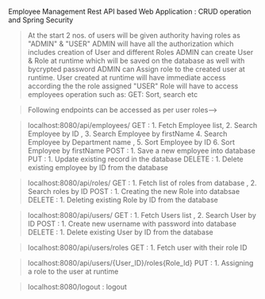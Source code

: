 Employee Management Rest API based Web Application : CRUD operation and Spring Security

> At the start 2 nos. of users will be given authority having roles as "ADMIN" & "USER"
> ADMIN will have all the authorization which includes creation of User and different Roles
> ADMIN can create User & Role at runtime which will be saved on the database as well with bycrypted password
> ADMIN can Assign role to the created user at runtime.
> User created at runtime will have immediate access according the the role assigned
> "USER" Role will have to access employees operation such as: GET: Sort, search etc

> Following endpoints can be accessed as per user roles-->

>localhost:8080/api/employees/
  > GET    : 1. Fetch Employee list, 2. Search Employee by ID , 3. Search Employee by firstName 
             4. Search Employee by Department name , 5. Sort Employee by ID 6. Sort Employee by firstName
  > POST   : 1. Save a new employee into database
  > PUT    : 1. Update existing record in the database
  > DELETE : 1. Delete existing employee by ID from the database

>localhost:8080/api/roles/
  > GET    : 1. Fetch list of roles from database , 2. Search roles by ID
  > POST   : 1. Creating the new Role into databsae
  > DELETE : 1. Deleting existing Role by ID from the database

>localhost:8080/api/users/
  > GET    : 1. Fetch Users list , 2. Search User by ID 
  > POST   : 1. Create new username with password into database
  > DELETE : 1. Delete existing User by ID from the database

>localhost:8080/api/users/roles
  > GET    : 1. Fetch user with their role ID

> localhost:8080/api/users/{User_ID}/roles{Role_Id}
  > PUT    : 1. Assigning a role to the user at runtime

> localhost:8080/logout : logout
